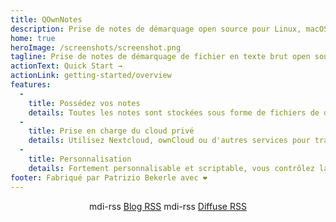 ```yaml
---
title: QOwnNotes
description: Prise de notes de démarquage open source pour Linux, macOS et Windows, qui fonctionne avec Nextcloud Notes
home: true
heroImage: /screenshots/screenshot.png
tagline: Prise de notes de démarquage de fichier en texte brut open source gratuite avec l'intégration Nextcloud / ownCloud
actionText: Quick Start →
actionLink: getting-started/overview
features:
  - 
    title: Possédez vos notes
    details: Toutes les notes sont stockées sous forme de fichiers de démarque en texte brut sur votre ordinateur, pas de "verrouillage du fournisseur"
  - 
    title: Prise en charge du cloud privé
    details: Utilisez Nextcloud, ownCloud ou d'autres services pour travailler avec vos notes en ligne ou les synchroniser entre les appareils
  - 
    title: Personnalisation
    details: Fortement personnalisable et scriptable, vous contrôlez la manière dont vous souhaitez travailler avec vos notes
footer: Fabriqué par Patrizio Bekerle avec ❤️
---
```


<div class="rss-block">
    <v-chip outlined><v-icon left>mdi-rss</v-icon> <a href="https://feeds.feedburner.com/QOwnNotesBlog">Blog RSS</a></v-chip>
    <v-chip outlined><v-icon left>mdi-rss</v-icon> <a href="https://feeds.feedburner.com/QOwnNotesReleases">Diffuse RSS</a></v-chip>
</div>

<Poll />

<style>
    .rss-block { text-align: center; margin-bottom: 20px; }
</style>
